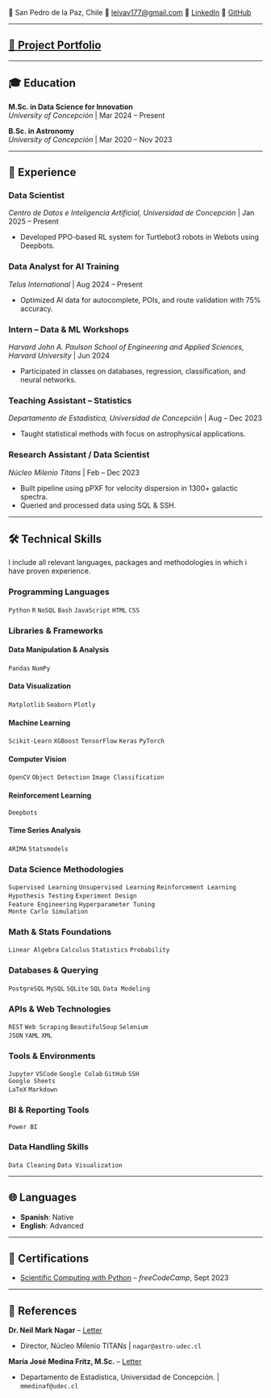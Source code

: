 📍 San Pedro de la Paz, Chile
📧 leivav177@gmail.com
💼 [LinkedIn](https://www.linkedin.com/in/vpy7/)
🐙 [GitHub](https://github.com/Vpy7)


---

## [🚀 Project Portfolio](./Projects.md/)

---

## 🎓 Education  
**M.Sc. in Data Science for Innovation**  
*University of Concepción* | Mar 2024 – Present  

**B.Sc. in Astronomy**  
*University of Concepción* | Mar 2020 – Nov 2023  

---

## 💼 Experience  

### **Data Scientist**  
*Centro de Datos e Inteligencia Artificial, Universidad de Concepción* | Jan 2025 – Present  
- Developed PPO-based RL system for Turtlebot3 robots in Webots using Deepbots.  

### **Data Analyst for AI Training**  
*Telus International* | Aug 2024 – Present  
- Optimized AI data for autocomplete, POIs, and route validation with 75% accuracy.  

### **Intern – Data & ML Workshops**  
*Harvard John A. Paulson School of Engineering and Applied Sciences, Harvard University* | Jun 2024  
- Participated in classes on databases, regression, classification, and neural networks.  

### **Teaching Assistant – Statistics**  
*Departamento de Estadística, Universidad de Concepción* | Aug – Dec 2023  
- Taught statistical methods with focus on astrophysical applications.  

### **Research Assistant / Data Scientist**  
*Núcleo Milenio Titans* | Feb – Dec 2023  
- Built pipeline using pPXF for velocity dispersion in 1300+ galactic spectra.  
- Queried and processed data using SQL & SSH.  

---

## 🛠️ Technical Skills  

I include all relevant languages, packages and methodologies in which i have proven experience.

### Programming Languages  
`Python` `R` `NoSQL` `Bash` `JavaScript` `HTML` `CSS`

### Libraries & Frameworks  

#### Data Manipulation & Analysis  
`Pandas` `NumPy` 

#### Data Visualization  
`Matplotlib` `Seaborn` `Plotly` 

#### Machine Learning  
`Scikit-Learn` `XGBoost` 
`TensorFlow` `Keras` `PyTorch` 

#### Computer Vision  
`OpenCV` `Object Detection` `Image Classification`

#### Reinforcement Learning  
`Deepbots`

#### Time Series Analysis  
`ARIMA` `Statsmodels`

### Data Science Methodologies  
`Supervised Learning` `Unsupervised Learning` 
`Reinforcement Learning`   
`Hypothesis Testing` `Experiment Design`  
`Feature Engineering` `Hyperparameter Tuning`  
`Monte Carlo Simulation`

### Math & Stats Foundations  
`Linear Algebra` `Calculus` `Statistics` `Probability`

### Databases & Querying  
`PostgreSQL` `MySQL` `SQLite` 
`SQL` `Data Modeling`

### APIs & Web Technologies  
`REST`  `Web Scraping` `BeautifulSoup` `Selenium`  
`JSON` `YAML` `XML` 

### Tools & Environments  
`Jupyter` `VSCode` `Google Colab` `GitHub` `SSH`  
`Google Sheets`  
`LaTeX` `Markdown`

### BI & Reporting Tools  
`Power BI` 

### Data Handling Skills  
`Data Cleaning`  `Data Visualization`

---

## 🌐  Languages  
- **Spanish**: Native  
- **English**: Advanced  

---

## 📜 Certifications  
- [Scientific Computing with Python](https://www.freecodecamp.org/certification/vpy7/scientific-computing-with-python-v7) – *freeCodeCamp*, Sept 2023  

---

## 🧾 References  
**Dr. Neil Mark Nagar** – [Letter](https://drive.google.com/file/d/1NZLvgtx01EnPgj_7vm_SThzyDJMFBuhH/view?usp=sharing)  
- Director, Núcleo Milenio TITANs | `nagar@astro-udec.cl`  

**María José Medina Fritz, M.Sc.** – [Letter](https://drive.google.com/file/d/1ml39AslgITrORMjsPyInBiDL_77I0OxM/view?usp=sharing)  
- Departamento de Estadística, Universidad de Concepción. | `mmedinaf@udec.cl`  
